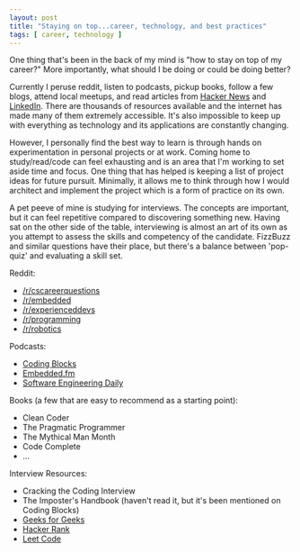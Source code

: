 ```yaml
---
layout: post
title: "Staying on top...career, technology, and best practices"
tags: [ career, technology ]
---
```


One thing that's been in the back of my mind is "how to stay on top of my career?"  More importantly, what should I be doing or could be doing better?

Currently I peruse reddit, listen to podcasts, pickup books, follow a few blogs, attend local meetups, and read articles from [Hacker News](https://news.ycombinator.com/) and [LinkedIn](https://www.linkedin.com).  There are thousands of resources available and the internet has made many of them extremely accessible.  It's also impossible to keep up with everything as technology and its applications are constantly changing.

However, I personally find the best way to learn is through hands on experimentation in personal projects or at work.  Coming home to study/read/code can feel exhausting and is an area that I'm working to set aside time and focus.  One thing that has helped is keeping a list of project ideas for future pursuit.  Minimally, it allows me to think through how I would architect and implement the project which is a form of practice on its own.

A pet peeve of mine is studying for interviews.  The concepts are important, but it can feel repetitive compared to discovering something new.  Having sat on the other side of the table, interviewing is almost an art of its own as you attempt to assess the skills and competency of the candidate.  FizzBuzz and similar questions have their place, but there's a balance between 'pop-quiz' and evaluating a skill set.

Reddit:
* [/r/cscareerquestions](https://www.reddit.com/r/cscareerquestions/)
* [/r/embedded](https://www.reddit.com/r/embedded/)
* [/r/experienceddevs](https://www.reddit.com/r/ExperiencedDevs/)
* [/r/programming](https://www.reddit.com/r/programming/)
* [/r/robotics](https://www.reddit.com/r/robotics/)

Podcasts:
* [Coding Blocks](https://www.codingblocks.net/)
* [Embedded.fm](https://www.embedded.fm/)
* [Software Engineering Daily](https://softwareengineeringdaily.com/)

Books (a few that are easy to recommend as a starting point):
* Clean Coder
* The Pragmatic Programmer
* The Mythical Man Month
* Code Complete
* ...

Interview Resources:
* Cracking the Coding Interview
* The Imposter's Handbook (haven't read it, but it's been mentioned on Coding Blocks)
* [Geeks for Geeks](https://www.geeksforgeeks.org/)
* [Hacker Rank](https://www.hackerrank.com/)
* [Leet Code](https://leetcode.com/)
